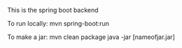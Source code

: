 This is the spring boot backend

To run locally: mvn spring-boot:run

To make a jar: mvn clean package
java -jar [nameofjar.jar]